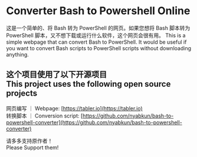 # Converter Bash to Powershell Online

这是一个简单的、将 Bash 转为 PowerShell 的网页。如果您想将 Bash 脚本转为 PowerShell 脚本，又不想下载或运行什么软件，这个网页会很有用。
This is a simple webpage that can convert Bash to PowerShell. It would be useful if you want to convert Bash scripts to PowerShell scripts without downloading anything.

## 这个项目使用了以下开源项目<br>This project uses the following open source projects

网页编写 ｜ Webpage: [https://tabler.io](https://tabler.io)  
转换脚本 ｜ Conversion script: [https://github.com/nyabkun/bash-to-powershell-converter](https://github.com/nyabkun/bash-to-powershell-converter)

请多多支持原作者！  
Please Support them!
